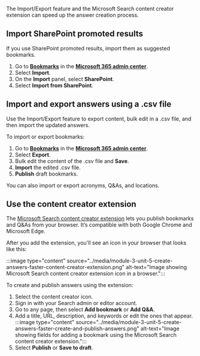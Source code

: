 The Import/Export feature and the Microsoft Search content creator extension can speed up the answer creation process.

## Import SharePoint promoted results

If you use SharePoint promoted results, import them as suggested bookmarks.

1. Go to [**Bookmarks**](https://admin.microsoft.com/Adminportal/Home#/MicrosoftSearch/bookmarks) in the [**Microsoft 365 admin center**](https://admin.microsoft.com/).
2. Select **Import**.
3. On the **Import** panel, select **SharePoint**.
4. Select **Import from SharePoint**.

## Import and export answers using a .csv file

Use the Import/Export feature to export content, bulk edit in a .csv file, and then import the updated answers.

To import or export bookmarks:

1. Go to [**Bookmarks**](https://admin.microsoft.com/Adminportal/Home#/MicrosoftSearch/bookmarks) in the [**Microsoft 365 admin center**](https://admin.microsoft.com/).
2. Select **Export**.
3. Bulk edit the content of the .csv file and **Save**.
4. **Import** the edited .csv file.
5. **Publish** draft bookmarks.

You can also import or export acronyms, Q&As, and locations.

## Use the content creator extension

The [Microsoft Search content creator extension](https://aka.ms/ContentCreatorMicrosoftSearch) lets you publish bookmarks and Q&As from your browser. It’s compatible with both Google Chrome and Microsoft Edge.

After you add the extension, you'll see an icon in your browser that looks like this:

:::image type="content" source="../media/module-3-unit-5-create-answers-faster-content-creator-extension.png" alt-text="Image showing Microsoft Search content creator extension icon in a browser.":::

To create and publish answers using the extension:

1. Select the content creator icon.
2. Sign in with your Search admin or editor account.
3. Go to any page, then select **Add bookmark** or **Add Q&A**.
4. Add a title, URL, description, and keywords or edit the ones that appear.
:::image type="content" source="../media/module-3-unit-5-create-answers-faster-create-and-publish-answers.png" alt-text="Image showing fields for adding a bookmark using the Microsoft Search content creator extension.":::
5. Select **Publish** or **Save to draft**.
